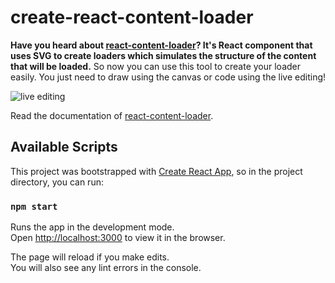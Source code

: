 # create-react-content-loader

**Have you heard about [react-content-loader](https://github.com/danilowoz/react-content-loader)? It's React component that uses SVG to create loaders which simulates the structure of the content that will be loaded.** So now you can use this tool to create your loader easily. You just need to draw using the canvas or code using the live editing!


![live editing](https://user-images.githubusercontent.com/4838076/33860641-ede67e06-dec0-11e7-930c-fc954f8b8e5e.gif)



Read the documentation of [react-content-loader](https://github.com/danilowoz/react-content-loader).

## Available Scripts

This project was bootstrapped with [Create React App](https://github.com/facebookincubator/create-react-app), so in the project directory, you can run:

### `npm start`

Runs the app in the development mode.<br>
Open [http://localhost:3000](http://localhost:3000) to view it in the browser.

The page will reload if you make edits.<br>
You will also see any lint errors in the console.
